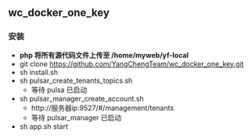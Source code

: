 ## wc_docker_one_key

### 安装
-  **php 将所有源代码文件上传至 /home/myweb/yf-local**
-  git clone https://github.com/YangChengTeam/wc_docker_one_key.git
-  sh install.sh
-  sh pulsar_create_tenants_topics.sh
   - 等待 pulsa 已启动
-  sh pulsar_manager_create_account.sh 
   - http://服务器ip:9527/#/management/tenants
   - 等待 pulsar_manager 已启动
-  sh app.sh start
